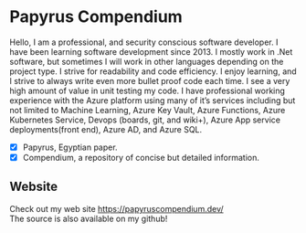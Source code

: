 # Papyrus Compendium
Hello, I am a professional, and security conscious software developer. I have been learning software development since 2013. I mostly work in .Net software, but sometimes I will work in other languages depending on the project type. I strive for readability and code efficiency. I enjoy learning, and I strive to always write even more bullet proof code each time. I see a very high amount of value in unit testing my code. I have professional working experience with the Azure platform using many of it’s services including but not limited to Machine Learning, Azure Key Vault, Azure Functions, Azure Kubernetes Service, Devops (boards, git, and wiki+), Azure App service deployments(front end), Azure AD, and Azure SQL.

 - [x] Papyrus, Egyptian paper.
 - [x] Compendium, a repository of concise but detailed information.

## Website
Check out my web site https://papyruscompendium.dev/  
The source is also available on my github!

<!--
- 🔭 I’m currently working on ...
- 🌱 I’m currently learning ...
- 👯 I’m looking to collaborate on ...
- 🤔 I’m looking for help with ...
- 💬 Ask me about ...
- 📫 How to reach me: ...
- 😄 Pronouns: ...
- ⚡ Fun fact: ...
-->

